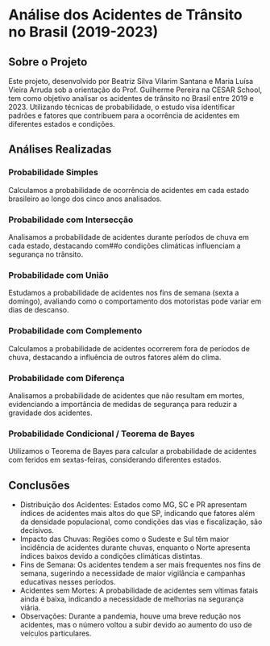 # Análise dos Acidentes de Trânsito no Brasil (2019-2023)
## Sobre o Projeto
Este projeto, desenvolvido por Beatriz Silva Vilarim Santana e Maria Luísa Vieira Arruda sob a orientação do Prof. Guilherme Pereira na CESAR School, tem como objetivo analisar os acidentes de trânsito no Brasil entre 2019 e 2023. Utilizando técnicas de probabilidade, o estudo visa identificar padrões e fatores que contribuem para a ocorrência de acidentes em diferentes estados e condições.

## Análises Realizadas
### Probabilidade Simples
Calculamos a probabilidade de ocorrência de acidentes em cada estado brasileiro ao longo dos cinco anos analisados. 
### Probabilidade com Intersecção
Analisamos a probabilidade de acidentes durante períodos de chuva em cada estado, destacando com##o condições climáticas influenciam a segurança no trânsito.
### Probabilidade com União
Estudamos a probabilidade de acidentes nos fins de semana (sexta a domingo), avaliando como o comportamento dos motoristas pode variar em dias de descanso.
### Probabilidade com Complemento
Calculamos a probabilidade de acidentes ocorrerem fora de períodos de chuva, destacando a influência de outros fatores além do clima.
### Probabilidade com Diferença
Analisamos a probabilidade de acidentes que não resultam em mortes, evidenciando a importância de medidas de segurança para reduzir a gravidade dos acidentes.
### Probabilidade Condicional / Teorema de Bayes
Utilizamos o Teorema de Bayes para calcular a probabilidade de acidentes com feridos em sextas-feiras, considerando diferentes estados.

## Conclusões
- Distribuição dos Acidentes: Estados como MG, SC e PR apresentam índices de acidentes mais altos do que SP, indicando que fatores além da densidade populacional, como condições das vias e fiscalização, são decisivos.
- Impacto das Chuvas: Regiões como o Sudeste e Sul têm maior incidência de acidentes durante chuvas, enquanto o Norte apresenta índices baixos devido a condições climáticas distintas.
- Fins de Semana: Os acidentes tendem a ser mais frequentes nos fins de semana, sugerindo a necessidade de maior vigilância e campanhas educativas nesses períodos.
- Acidentes sem Mortes: A probabilidade de acidentes sem vítimas fatais ainda é baixa, indicando a necessidade de melhorias na segurança viária.
- Observações: Durante a pandemia, houve uma breve redução nos acidentes, mas o número voltou a subir devido ao aumento do uso de veículos particulares.
